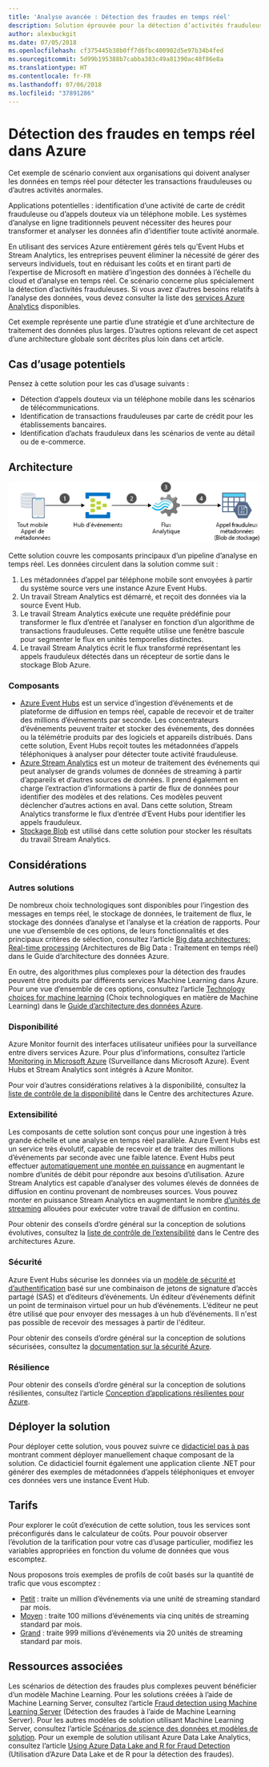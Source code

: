 ```yaml
---
title: 'Analyse avancée : Détection des fraudes en temps réel'
description: Solution éprouvée pour la détection d’activités frauduleuses en temps réel à l’aide d’Azure Event Hubs et de Stream Analytics.
author: alexbuckgit
ms.date: 07/05/2018
ms.openlocfilehash: cf375445b38b0ff7d6fbc400902d5e97b34b4fed
ms.sourcegitcommit: 5d99b195388b7cabba383c49a81390ac48f86e8a
ms.translationtype: HT
ms.contentlocale: fr-FR
ms.lasthandoff: 07/06/2018
ms.locfileid: "37891286"
---
```

# <a name="real-time-fraud-detection-on-azure"></a>Détection des fraudes en temps réel dans Azure

Cet exemple de scénario convient aux organisations qui doivent analyser les données en temps réel pour détecter les transactions frauduleuses ou d’autres activités anormales.

Applications potentielles : identification d’une activité de carte de crédit frauduleuse ou d’appels douteux via un téléphone mobile. Les systèmes d’analyse en ligne traditionnels peuvent nécessiter des heures pour transformer et analyser les données afin d’identifier toute activité anormale.

En utilisant des services Azure entièrement gérés tels qu’Event Hubs et Stream Analytics, les entreprises peuvent éliminer la nécessité de gérer des serveurs individuels, tout en réduisant les coûts et en tirant parti de l’expertise de Microsoft en matière d’ingestion des données à l’échelle du cloud et d’analyse en temps réel. Ce scénario concerne plus spécialement la détection d’activités frauduleuses. Si vous avez d’autres besoins relatifs à l’analyse des données, vous devez consulter la liste des [services Azure Analytics][product-category] disponibles.

Cet exemple représente une partie d’une stratégie et d’une architecture de traitement des données plus larges. D’autres options relevant de cet aspect d’une architecture globale sont décrites plus loin dans cet article.
 
## <a name="potential-use-cases"></a>Cas d’usage potentiels

Pensez à cette solution pour les cas d’usage suivants :

* Détection d’appels douteux via un téléphone mobile dans les scénarios de télécommunications.
* Identification de transactions frauduleuses par carte de crédit pour les établissements bancaires.
* Identification d’achats frauduleux dans les scénarios de vente au détail ou de e-commerce.

## <a name="architecture"></a>Architecture

![Présentation de l’architecture des composants Azure d’une solution de détection des fraudes en temps réel][architecture-diagram]

Cette solution couvre les composants principaux d’un pipeline d’analyse en temps réel. Les données circulent dans la solution comme suit :

1. Les métadonnées d’appel par téléphone mobile sont envoyées à partir du système source vers une instance Azure Event Hubs. 
2. Un travail Stream Analytics est démarré, et reçoit des données via la source Event Hub.
3. Le travail Stream Analytics exécute une requête prédéfinie pour transformer le flux d’entrée et l’analyser en fonction d’un algorithme de transactions frauduleuses. Cette requête utilise une fenêtre bascule pour segmenter le flux en unités temporelles distinctes.
4. Le travail Stream Analytics écrit le flux transformé représentant les appels frauduleux détectés dans un récepteur de sortie dans le stockage Blob Azure.

### <a name="components"></a>Composants

* [Azure Event Hubs][docs-event-hubs] est un service d’ingestion d’événements et de plateforme de diffusion en temps réel, capable de recevoir et de traiter des millions d’événements par seconde. Les concentrateurs d’événements peuvent traiter et stocker des événements, des données ou la télémétrie produits par des logiciels et appareils distribués. Dans cette solution, Event Hubs reçoit toutes les métadonnées d’appels téléphoniques à analyser pour détecter toute activité frauduleuse.
* [Azure Stream Analytics][docs-stream-analytics] est un moteur de traitement des événements qui peut analyser de grands volumes de données de streaming à partir d’appareils et d’autres sources de données. Il prend également en charge l’extraction d’informations à partir de flux de données pour identifier des modèles et des relations. Ces modèles peuvent déclencher d’autres actions en aval. Dans cette solution, Stream Analytics transforme le flux d’entrée d’Event Hubs pour identifier les appels frauduleux.
* [Stockage Blob][docs-blob-storage] est utilisé dans cette solution pour stocker les résultats du travail Stream Analytics.

## <a name="considerations"></a>Considérations

### <a name="alternatives"></a>Autres solutions

De nombreux choix technologiques sont disponibles pour l’ingestion des messages en temps réel, le stockage de données, le traitement de flux, le stockage des données d’analyse et l’analyse et la création de rapports. Pour une vue d’ensemble de ces options, de leurs fonctionnalités et des principaux critères de sélection, consultez l’article [Big data architectures: Real-time processing](/azure/architecture/data-guide/technology-choices/real-time-ingestion) (Architectures de Big Data : Traitement en temps réel) dans le Guide d’architecture des données Azure.

En outre, des algorithmes plus complexes pour la détection des fraudes peuvent être produits par différents services Machine Learning dans Azure. Pour une vue d’ensemble de ces options, consultez l’article [Technology choices for machine learning](/azure/architecture/data-guide/technology-choices/data-science-and-machine-learning) (Choix technologiques en matière de Machine Learning) dans le [Guide d’architecture des données Azure](../../data-guide/index.md).

### <a name="availability"></a>Disponibilité

Azure Monitor fournit des interfaces utilisateur unifiées pour la surveillance entre divers services Azure. Pour plus d’informations, consultez l’article [Monitoring in Microsoft Azure](/azure/monitoring-and-diagnostics/monitoring-overview) (Surveillance dans Microsoft Azure). Event Hubs et Stream Analytics sont intégrés à Azure Monitor. 

Pour voir d’autres considérations relatives à la disponibilité, consultez la [liste de contrôle de la disponibilité][availability] dans le Centre des architectures Azure.

### <a name="scalability"></a>Extensibilité

Les composants de cette solution sont conçus pour une ingestion à très grande échelle et une analyse en temps réel parallèle. Azure Event Hubs est un service très évolutif, capable de recevoir et de traiter des millions d’événements par seconde avec une faible latence.  Event Hubs peut effectuer [automatiquement une montée en puissance](/azure/event-hubs/event-hubs-auto-inflate) en augmentant le nombre d’unités de débit pour répondre aux besoins d’utilisation. Azure Stream Analytics est capable d’analyser des volumes élevés de données de diffusion en continu provenant de nombreuses sources. Vous pouvez monter en puissance Stream Analytics en augmentant le nombre [d’unités de streaming](/azure/stream-analytics/stream-analytics-streaming-unit-consumption) allouées pour exécuter votre travail de diffusion en continu.

Pour obtenir des conseils d’ordre général sur la conception de solutions évolutives, consultez la [liste de contrôle de l’extensibilité][scalability] dans le Centre des architectures Azure.

### <a name="security"></a>Sécurité

Azure Event Hubs sécurise les données via un [modèle de sécurité et d’authentification][docs-event-hubs-security-model] basé sur une combinaison de jetons de signature d’accès partagé (SAS) et d’éditeurs d’événements. Un éditeur d’événements définit un point de terminaison virtuel pour un hub d’événements. L’éditeur ne peut être utilisé que pour envoyer des messages à un hub d’événements. Il n'est pas possible de recevoir des messages à partir de l'éditeur.

Pour obtenir des conseils d’ordre général sur la conception de solutions sécurisées, consultez la [documentation sur la sécurité Azure][security].

### <a name="resiliency"></a>Résilience

Pour obtenir des conseils d’ordre général sur la conception de solutions résilientes, consultez l’article [Conception d’applications résilientes pour Azure][resiliency].

## <a name="deploy-the-solution"></a>Déployer la solution

Pour déployer cette solution, vous pouvez suivre ce [didacticiel pas à pas][tutorial] montrant comment déployer manuellement chaque composant de la solution. Ce didacticiel fournit également une application cliente .NET pour générer des exemples de métadonnées d’appels téléphoniques et envoyer ces données vers une instance Event Hub. 

## <a name="pricing"></a>Tarifs

Pour explorer le coût d’exécution de cette solution, tous les services sont préconfigurés dans le calculateur de coûts. Pour pouvoir observer l’évolution de la tarification pour votre cas d’usage particulier, modifiez les variables appropriées en fonction du volume de données que vous escomptez.

Nous proposons trois exemples de profils de coût basés sur la quantité de trafic que vous escomptez :

* [Petit][small-pricing] : traite un million d’événements via une unité de streaming standard par mois.
* [Moyen][medium-pricing] : traite 100 millions d’événements via cinq unités de streaming standard par mois.
* [Grand][large-pricing] : traite 999 millions d’événements via 20 unités de streaming standard par mois.

## <a name="related-resources"></a>Ressources associées

Les scénarios de détection des fraudes plus complexes peuvent bénéficier d’un modèle Machine Learning. Pour les solutions créées à l’aide de Machine Learning Server, consultez l’article [Fraud detection using Machine Learning Server][r-server-fraud-detection] (Détection des fraudes à l’aide de Machine Learning Server). Pour les autres modèles de solution utilisant Machine Learning Server, consultez l’article [Scénarios de science des données et modèles de solution][docs-r-server-sample-solutions]. Pour un exemple de solution utilisant Azure Data Lake Analytics, consultez l’article [Using Azure Data Lake and R for Fraud Detection][technet-fraud-detection] (Utilisation d’Azure Data Lake et de R pour la détection des fraudes).  

<!-- links -->
[product-category]: https://azure.microsoft.com/product-categories/analytics/
[tutorial]: /azure/stream-analytics/stream-analytics-real-time-fraud-detection
[small-pricing]: https://azure.com/e/74149ec312c049ccba79bfb3cfa67606
[medium-pricing]: https://azure.com/e/4fc94f7376de484d8ae67a6958cae60a
[large-pricing]: https://azure.com/e/7da8804396f9428a984578700003ba42
[architecture-diagram]: ./images/architecture-diagram-fraud-detection.png
[docs-event-hubs]: /azure/event-hubs/event-hubs-what-is-event-hubs
[docs-event-hubs-security-model]: /azure/event-hubs/event-hubs-authentication-and-security-model-overview
[docs-stream-analytics]: /azure/stream-analytics/stream-analytics-introduction
[docs-blob-storage]: /azure/storage/blobs/storage-blobs-introduction
[docs-r-server-sample-solutions]: /machine-learning-server/r/sample-solutions
[r-server-fraud-detection]: https://microsoft.github.io/r-server-fraud-detection/
[technet-fraud-detection]: https://blogs.technet.microsoft.com/machinelearning/2017/06/28/using-azure-data-lake-and-r-for-fraud-detection/
[availability]: /azure/architecture/checklist/availability
[scalability]: /azure/architecture/checklist/scalability
[resiliency]: ../../resiliency/index.md
[security]: /azure/security/

